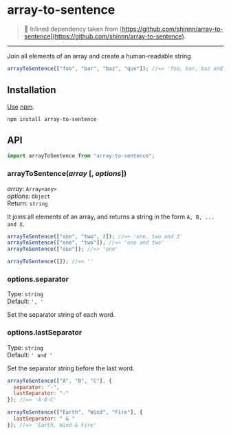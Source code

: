 # array-to-sentence

> 🚧 Inlined dependency taken from [https://github.com/shinnn/array-to-sentence](https://github.com/shinnn/array-to-sentence).

---

Join all elements of an array and create a human-readable string

```javascript
arrayToSentence(["foo", "bar", "baz", "qux"]); //=> 'foo, bar, baz and qux'
```

## Installation

[Use](https://docs.npmjs.com/cli/install) [npm](https://docs.npmjs.com/about-npm/).

```
npm install array-to-sentence
```

## API

```javascript
import arrayToSentence from "array-to-sentence";
```

### arrayToSentence(_array_ [, *options*])

_array_: `Array<any>`  
_options_: `Object`  
Return: `string`

It joins all elements of an array, and returns a string in the form `A, B, ... and X`.

```javascript
arrayToSentence(["one", "two", 3]); //=> 'one, two and 3'
arrayToSentence(["one", "two"]); //=> 'one and two'
arrayToSentence(["one"]); //=> 'one'

arrayToSentence([]); //=> ''
```

### options.separator

Type: `string`  
Default: `', '`

Set the separator string of each word.

### options.lastSeparator

Type: `string`  
Default: `' and '`

Set the separator string before the last word.

```javascript
arrayToSentence(["A", "B", "C"], {
  separator: "-",
  lastSeparator: "-"
}); //=> 'A-B-C'

arrayToSentence(["Earth", "Wind", "Fire"], {
  lastSeparator: " & "
}); //=> 'Earth, Wind & Fire'
```

